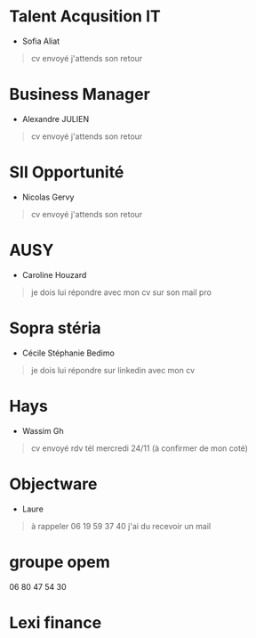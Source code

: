 # Talent Acqusition IT #
* Sofia Aliat
> cv envoyé
> j'attends son retour

# Business Manager #
* Alexandre JULIEN
> cv envoyé
> j'attends son retour


# SII Opportunité #
* Nicolas Gervy
> cv envoyé
> j'attends son retour

# AUSY #
* Caroline Houzard
> je dois lui répondre avec mon cv sur son mail pro


# Sopra stéria #
* Cécile Stéphanie Bedimo
> je dois lui répondre sur linkedin avec mon cv

# Hays #
* Wassim Gh
> cv envoyé
> rdv tél mercredi 24/11 (à confirmer de mon coté)

# Objectware #
* Laure
> à rappeler 06 19 59 37 40
j'ai du recevoir un mail

# groupe opem #
06 80 47 54 30


# Lexi finance #
